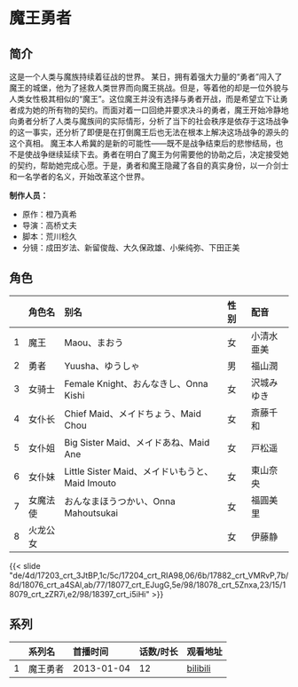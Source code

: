 # 魔王勇者


## 简介

这是一个人类与魔族持续着征战的世界。
某日，拥有着强大力量的“勇者”闯入了魔王的城堡，他为了拯救人类世界而向魔王挑战。但是，等着他的却是一位外貌与人类女性极其相似的“魔王”。这位魔王并没有选择与勇者开战，而是希望立下让勇者成为她的所有物的契约。而面对着一口回绝并要求决斗的勇者，魔王开始冷静地向勇者分析了人类与魔族间的实际情形，分析了当下的社会秩序是依存于这场战争的这一事实，还分析了即便是在打倒魔王后也无法在根本上解决这场战争的源头的这个真相。
魔王本人希冀的是新的可能性——既不是战争结束后的悲惨结局，也不是使战争继续延续下去。勇者在明白了魔王为何需要他的协助之后，决定接受她的契约，帮助她完成心愿。于是，勇者和魔王隐藏了各自的真实身份，以一介剑士和一名学者的名义，开始改革这个世界。

**制作人员：**
- 原作：橙乃真希
- 导演：高桥丈夫
- 脚本：荒川稔久
- 分镜：成田岁法、新留俊哉、大久保政雄、小柴纯弥、下田正美

## 角色

|     |   角色名   |   别名  | 性别 |  配音  |
|:--- |:------  |:----      |:---  |:--   |
| 1 | 魔王 | Maou、まおう | 女 | 小清水亜美 |
| 2 | 勇者 | Yuusha、ゆうしゃ | 男 | 福山潤 |
| 3 | 女骑士 | Female Knight、おんなきし、Onna Kishi | 女 | 沢城みゆき |
| 4 | 女仆长 | Chief Maid、メイドちょう、Maid Chou | 女 | 斎藤千和 |
| 5 | 女仆姐 | Big Sister Maid、メイドあね、Maid Ane | 女 | 戸松遥 |
| 6 | 女仆妹 | Little Sister Maid、メイドいもうと、Maid Imouto | 女 | 東山奈央 |
| 7 | 女魔法使 | おんなまほうつかい、Onna Mahoutsukai | 女 | 福圓美里 |
| 8 | 火龙公女 |  | 女 | 伊藤静 |

{{< slide "de/4d/17203_crt_3JtBP,1c/5c/17204_crt_RIA98,06/6b/17882_crt_VMRvP,7b/8d/18076_crt_a4SAl,ab/77/18077_crt_EJugG,5e/98/18078_crt_5Znxa,23/15/18079_crt_zZR7i,e2/98/18397_crt_i5iHi" >}}

## 系列

|     |   系列名   |   首播时间  | 话数/时长  | 观看地址 |
|:---  |:------    |:----      |:---       |:---  |
| 1 | 魔王勇者 | 2013-01-04 | 12 | [bilibili](https://www.bilibili.com/bangumi/play/ep8244)  |



